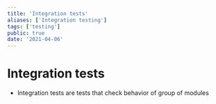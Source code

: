 ```yaml
---
title: 'Integration tests'
aliases: ['Integration testing']
tags: ['testing']
public: true
date: '2021-04-06'
---
```


# Integration tests

- Integration tests are tests that check behavior of group of modules